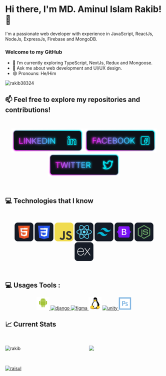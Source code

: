 # Hi there, I'm MD. Aminul Islam Rakib! 👋
I'm a passionate web developer with experience in JavaScript, ReactJs, NodeJs, ExpressJs, Firebase and MongoDB.
### Welcome to my GitHub

- 🌱 I’m currently exploring TypeScript, NextJs, Redux and Mongoose.
- 💬 Ask me about web development and UI/UX design.
- 😄 Pronouns: He/Him
<p align="left"> <img src="https://komarev.com/ghpvc/?username=mdabdullah323&label=Profile%20views&color=0e75b6&style=flat" alt="rakib38324" /> </p>

## :mailbox: Feel free to explore my repositories and contributions!

<br />

[<p align="center"><img height="75" src="https://github.com/rakib38324/rakib38324/blob/main/images/icons/Linkedin.png">](https://www.linkedin.com/in/aminulislamrakib3832)
[<img height="75" src="https://github.com/rakib38324/rakib38324/blob/main/images/icons/Facebook.png">](https://www.facebook.com/Rakib3832?mibextid=ZbWKwL)[<img height="75" src="https://github.com/rakib38324/rakib38324/blob/main/images/icons/Twitter.png"> </p>](https://twitter.com)

<br />

## :computer: Technologies that I know
<br>
<p align="center">
<img src="https://github.com/rakib38324/rakib38324/blob/main/images/icons/HTML.png"/>
<img src="https://github.com/rakib38324/rakib38324/blob/main/images/icons/css.png"/>
<img src="https://github.com/rakib38324/rakib38324/blob/main/images/icons/JavaScript.png"/>
<img src="https://github.com/rakib38324/rakib38324/blob/main/images/icons/react.png"/>
<img src="https://github.com/rakib38324/rakib38324/blob/main/images/icons/tailwind.png"/>
<img src="https://github.com/rakib38324/rakib38324/blob/main/images/icons/Bootsrap.png"/>
<img src="https://github.com/rakib38324/rakib38324/blob/main/images/icons/node.png"/>
<img src="https://github.com/rakib38324/rakib38324/blob/main/images/icons/express.png"/>
</p><br/>

## :computer: Usages Tools :
<p align="center">
<a href="https://developer.android.com" target="_blank" rel="noreferrer"> <img
                src="https://raw.githubusercontent.com/devicons/devicon/master/icons/android/android-original-wordmark.svg"
                alt="android" width="40" height="40" /> </a> <a href="https://getbootstrap.com" target="_blank"
        rel="noreferrer">
        <img src="https://cdn.worldvectorlogo.com/logos/django.svg" alt="django" width="40" height="40" /> </a>
<a href="https://www.figma.com/" target="_blank" rel="noreferrer"> <img
                src="https://www.vectorlogo.zone/logos/figma/figma-icon.svg" alt="figma" width="40"
                height="40" /> </a>
<img src="https://raw.githubusercontent.com/devicons/devicon/master/icons/linux/linux-original.svg" alt="linux"
        width="40" height="40" /> </a>
<a href="https://nodejs.org" target="_blank" rel="noreferrer">
        <img src="https://www.vectorlogo.zone/logos/unity3d/unity3d-icon.svg" alt="unity" width="40"
                height="40" /> </a>
<a href="https://www.java.com" target="_blank" rel="noreferrer">
        <img src="https://raw.githubusercontent.com/devicons/devicon/master/icons/photoshop/photoshop-line.svg"
                alt="photoshop" width="40" height="40" /> </a>

</p>



## :chart_with_upwards_trend: Current Stats

<br />
<p align="center">
  <img align="left"
        src="https://github-readme-stats.vercel.app/api/top-langs?username=rakib38324&show_icons=true&locale=en&layout=compact"
        alt="rakib" />
  <img width="50%" src="https://github-readme-streak-stats.herokuapp.com/?user=rakib38324&background=#8A8AFF&sideNums=FFFFFF&sideLabels=9A9A9A&currStreakNum=FB8C00&dates=6E6E6E" />
</p>

<p></p>

<br/>
<p align="left"> 
  <a href="https://github.com/rakib38324">
    <img src="https://github-profile-trophy.vercel.app/?username=Raisul-24" alt="raisul" />
  </a> 
</p>





